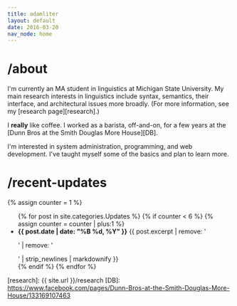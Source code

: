 ```yaml
---
title: adamliter
layout: default
date: 2016-03-20
nav_node: home
---
```


# /about

I'm currently an MA student in linguistics at Michigan State University. My main research interests in linguistics include syntax, semantics, their interface, and architectural issues more broadly. (For more information, see my [research page][research].)

I **really** like coffee. I worked as a barista, off-and-on, for a few years at the [Dunn Bros at the Smith Douglas More House][DB].

I'm interested in system administration, programming, and web development. I've taught myself some of the basics and plan to learn more.

# /recent-updates

{% assign counter = 1 %}

<ul>
{% for post in site.categories.Updates %}
{% if counter < 6 %}
{% assign counter = counter | plus:1 %}
<li>
  <strong>{{ post.date | date: "%B %d, %Y" }}</strong>
  {{ post.excerpt | remove: '<p>' | remove: '</p>' | strip_newlines | markdownify }}
</li>
{% endif %}
{% endfor %}
</ul>

[research]: {{ site.url }}/research
[DB]: https://www.facebook.com/pages/Dunn-Bros-at-the-Smith-Douglas-More-House/133169107463
